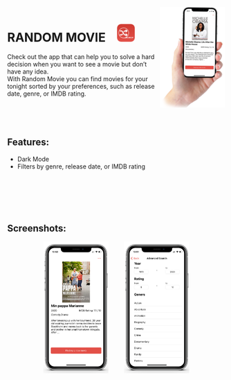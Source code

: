  <img align="right" width="30%" src="/screenshots/random-moview-hand-hold .png">

# RANDOM MOVIE &nbsp;&nbsp;&nbsp;<img src="/screenshots/random-movie-icon.png" height=41>

Check out the app that can help you to solve a hard decision when you want to see a movie but don’t have any idea. <BR>
With Random Movie you can find movies for your tonight sorted by your preferences, such as release date, genre, or IMDB rating. 
<p>&nbsp;</p>
<p>&nbsp;</p>
 
## Features: 
- Dark Mode 
- Filters by genre, release date, or IMDB rating

<p>&nbsp;</p>
<p>&nbsp;</p>
<p>&nbsp;</p>


## Screenshots:
<p align="center">
 <img width="30%" src="/screenshots/random-movie-screenshot-1.png">
 &nbsp;&nbsp;&nbsp;&nbsp;&nbsp;&nbsp;&nbsp;
 <img width="30%" src="/screenshots/random-movie-screenshot-2.png">
</p>
